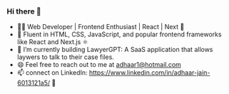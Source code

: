 ### Hi there 👋

- 👨‍💻 Web Developer | Frontend Enthusiast | React | Next 🎨
- 🔧 Fluent in HTML, CSS, JavaScript, and popular frontend frameworks like React and Next.js ⚛️ 
- 🌱 I’m currently building LawyerGPT: A SaaS application that allows laywers to talk to their case files.
- 😄 Feel free to reach out to me at adhaar1@hotmail.com
- 📫 connect on LinkedIn: https://www.linkedin.com/in/adhaar-jain-6013121a5/ 👋

